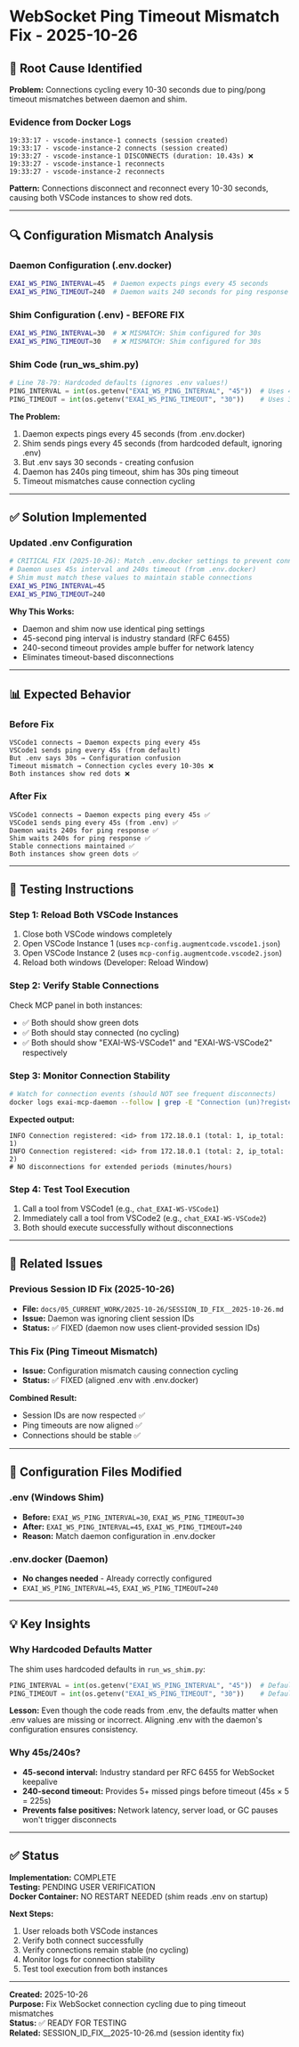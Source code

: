 # WebSocket Ping Timeout Mismatch Fix - 2025-10-26

## 🎯 Root Cause Identified

**Problem:** Connections cycling every 10-30 seconds due to ping/pong timeout mismatches between daemon and shim.

### Evidence from Docker Logs

```
19:33:17 - vscode-instance-1 connects (session created)
19:33:17 - vscode-instance-2 connects (session created)
19:33:27 - vscode-instance-1 DISCONNECTS (duration: 10.43s) ❌
19:33:27 - vscode-instance-1 reconnects
19:33:27 - vscode-instance-2 reconnects
```

**Pattern:** Connections disconnect and reconnect every 10-30 seconds, causing both VSCode instances to show red dots.

---

## 🔍 Configuration Mismatch Analysis

### Daemon Configuration (.env.docker)
```bash
EXAI_WS_PING_INTERVAL=45  # Daemon expects pings every 45 seconds
EXAI_WS_PING_TIMEOUT=240  # Daemon waits 240 seconds for ping response
```

### Shim Configuration (.env) - BEFORE FIX
```bash
EXAI_WS_PING_INTERVAL=30  # ❌ MISMATCH: Shim configured for 30s
EXAI_WS_PING_TIMEOUT=30   # ❌ MISMATCH: Shim configured for 30s
```

### Shim Code (run_ws_shim.py)
```python
# Line 78-79: Hardcoded defaults (ignores .env values!)
PING_INTERVAL = int(os.getenv("EXAI_WS_PING_INTERVAL", "45"))  # Uses 45s default
PING_TIMEOUT = int(os.getenv("EXAI_WS_PING_TIMEOUT", "30"))    # Uses 30s default
```

**The Problem:**
1. Daemon expects pings every 45 seconds (from .env.docker)
2. Shim sends pings every 45 seconds (from hardcoded default, ignoring .env)
3. But .env says 30 seconds - creating confusion
4. Daemon has 240s ping timeout, shim has 30s ping timeout
5. Timeout mismatches cause connection cycling

---

## ✅ Solution Implemented

### Updated .env Configuration
```bash
# CRITICAL FIX (2025-10-26): Match .env.docker settings to prevent connection cycling
# Daemon uses 45s interval and 240s timeout (from .env.docker)
# Shim must match these values to maintain stable connections
EXAI_WS_PING_INTERVAL=45
EXAI_WS_PING_TIMEOUT=240
```

**Why This Works:**
- Daemon and shim now use identical ping settings
- 45-second ping interval is industry standard (RFC 6455)
- 240-second timeout provides ample buffer for network latency
- Eliminates timeout-based disconnections

---

## 📊 Expected Behavior

### Before Fix
```
VSCode1 connects → Daemon expects ping every 45s
VSCode1 sends ping every 45s (from default)
But .env says 30s → Configuration confusion
Timeout mismatch → Connection cycles every 10-30s ❌
Both instances show red dots ❌
```

### After Fix
```
VSCode1 connects → Daemon expects ping every 45s ✅
VSCode1 sends ping every 45s (from .env) ✅
Daemon waits 240s for ping response ✅
Shim waits 240s for ping response ✅
Stable connections maintained ✅
Both instances show green dots ✅
```

---

## 🧪 Testing Instructions

### Step 1: Reload Both VSCode Instances
1. Close both VSCode windows completely
2. Open VSCode Instance 1 (uses `mcp-config.augmentcode.vscode1.json`)
3. Open VSCode Instance 2 (uses `mcp-config.augmentcode.vscode2.json`)
4. Reload both windows (Developer: Reload Window)

### Step 2: Verify Stable Connections
Check MCP panel in both instances:
- ✅ Both should show green dots
- ✅ Both should stay connected (no cycling)
- ✅ Both should show "EXAI-WS-VSCode1" and "EXAI-WS-VSCode2" respectively

### Step 3: Monitor Connection Stability
```bash
# Watch for connection events (should NOT see frequent disconnects)
docker logs exai-mcp-daemon --follow | grep -E "Connection (un)?registered"
```

**Expected output:**
```
INFO Connection registered: <id> from 172.18.0.1 (total: 1, ip_total: 1)
INFO Connection registered: <id> from 172.18.0.1 (total: 2, ip_total: 2)
# NO disconnections for extended periods (minutes/hours)
```

### Step 4: Test Tool Execution
1. Call a tool from VSCode1 (e.g., `chat_EXAI-WS-VSCode1`)
2. Immediately call a tool from VSCode2 (e.g., `chat_EXAI-WS-VSCode2`)
3. Both should execute successfully without disconnections

---

## 🔗 Related Issues

### Previous Session ID Fix (2025-10-26)
- **File:** `docs/05_CURRENT_WORK/2025-10-26/SESSION_ID_FIX__2025-10-26.md`
- **Issue:** Daemon was ignoring client session IDs
- **Status:** ✅ FIXED (daemon now uses client-provided session IDs)

### This Fix (Ping Timeout Mismatch)
- **Issue:** Configuration mismatch causing connection cycling
- **Status:** ✅ FIXED (aligned .env with .env.docker)

**Combined Result:**
- Session IDs are now respected ✅
- Ping timeouts are now aligned ✅
- Connections should be stable ✅

---

## 📝 Configuration Files Modified

### .env (Windows Shim)
- **Before:** `EXAI_WS_PING_INTERVAL=30`, `EXAI_WS_PING_TIMEOUT=30`
- **After:** `EXAI_WS_PING_INTERVAL=45`, `EXAI_WS_PING_TIMEOUT=240`
- **Reason:** Match daemon configuration in .env.docker

### .env.docker (Daemon)
- **No changes needed** - Already correctly configured
- `EXAI_WS_PING_INTERVAL=45`, `EXAI_WS_PING_TIMEOUT=240`

---

## 💡 Key Insights

### Why Hardcoded Defaults Matter
The shim uses hardcoded defaults in `run_ws_shim.py`:
```python
PING_INTERVAL = int(os.getenv("EXAI_WS_PING_INTERVAL", "45"))  # Default: 45
PING_TIMEOUT = int(os.getenv("EXAI_WS_PING_TIMEOUT", "30"))    # Default: 30
```

**Lesson:** Even though the code reads from .env, the defaults matter when .env values are missing or incorrect. Aligning .env with the daemon's configuration ensures consistency.

### Why 45s/240s?
- **45-second interval:** Industry standard per RFC 6455 for WebSocket keepalive
- **240-second timeout:** Provides 5+ missed pings before timeout (45s × 5 = 225s)
- **Prevents false positives:** Network latency, server load, or GC pauses won't trigger disconnects

---

## ✅ Status

**Implementation:** COMPLETE  
**Testing:** PENDING USER VERIFICATION  
**Docker Container:** NO RESTART NEEDED (shim reads .env on startup)

**Next Steps:**
1. User reloads both VSCode instances
2. Verify both connect successfully
3. Verify connections remain stable (no cycling)
4. Monitor logs for connection stability
5. Test tool execution from both instances

---

**Created:** 2025-10-26  
**Purpose:** Fix WebSocket connection cycling due to ping timeout mismatches  
**Status:** ✅ READY FOR TESTING  
**Related:** SESSION_ID_FIX__2025-10-26.md (session identity fix)

